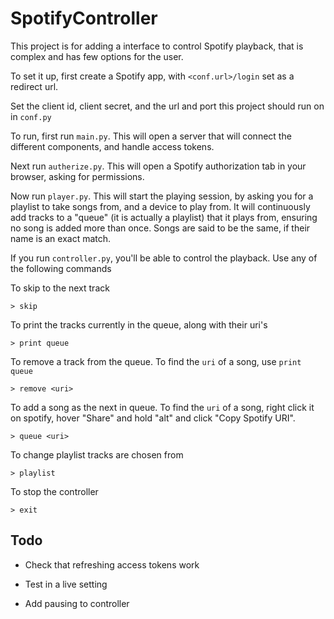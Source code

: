 # SpotifyController
This project is for adding a interface to control Spotify playback, that is complex and has few options for the user.

To set it up, first create a Spotify app, with `<conf.url>/login` set as a redirect url.

Set the client id, client secret, and the url and port this project should run on in `conf.py`

To run, first run `main.py`.
This will open a server that will connect the different components, and handle access tokens.

Next run `autherize.py`.
This will open a Spotify authorization tab in your browser, asking for permissions.

Now run `player.py`.
This will start the playing session, by asking you for a playlist to take songs from, and a device to play from.
It will continuously add tracks to a "queue" (it is actually a playlist) that it plays from, ensuring no song is added more than once.
Songs are said to be the same, if their name is an exact match.

If you run `controller.py`, you'll be able to control the playback.
Use any of the following commands

To skip to the next track

```> skip```

To print the tracks currently in the queue, along with their uri's

```> print queue```

To remove a track from the queue. To find the `uri` of a song, use `print queue`

```> remove <uri>```

To add a song as the next in queue. To find the `uri` of a song, right click it on spotify, hover "Share" and hold "alt" and click "Copy Spotify URI".

```> queue <uri>```

To change playlist tracks are chosen from

```> playlist```

To stop the controller

```> exit```

## Todo

- Check that refreshing access tokens work

- Test in a live setting

- Add pausing to controller

